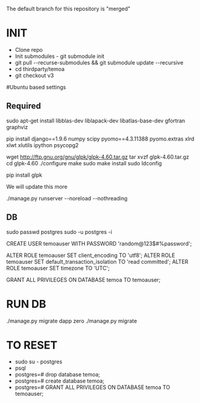 The default branch for this repository is "merged"

# INIT
* Clone repo
* Init submodules - git submodule init
* git pull --recurse-submodules && git submodule update --recursive
* cd thirdparty/temoa
* git checkout v3

#Ubuntu based settings

## Required
sudo apt-get install libblas-dev liblapack-dev libatlas-base-dev gfortran graphviz

pip install django==1.9.6 numpy scipy pyomo==4.3.11388 pyomo.extras xlrd xlwt xlutils ipython psycopg2

wget http://ftp.gnu.org/gnu/glpk/glpk-4.60.tar.gz
tar xvzf glpk-4.60.tar.gz
cd glpk-4.60
./configure
make
sudo make install
sudo ldconfig

pip install glpk

We will update this more

./manage.py runserver --noreload --nothreading

## DB
sudo passwd postgres
sudo -u postgres -i

CREATE USER temoauser WITH PASSWORD 'random@123$#%password';

ALTER ROLE temoauser SET client_encoding TO 'utf8';
ALTER ROLE temoauser SET default_transaction_isolation TO 'read committed';
ALTER ROLE temoauser SET timezone TO 'UTC';

GRANT ALL PRIVILEGES ON DATABASE temoa TO temoauser;

# RUN DB
./manage.py migrate dapp zero
./manage.py migrate


# TO RESET
- sudo su - postgres
- psql
- postgres=# drop database temoa;
- postgres=# create database temoa;
- postgres=# GRANT ALL PRIVILEGES ON DATABASE temoa TO temoauser;
